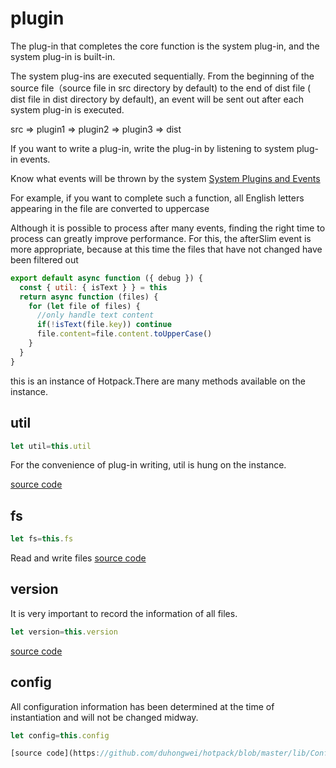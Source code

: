# plugin 
The plug-in that completes the core function is the system plug-in, and the system plug-in is built-in.

The system plug-ins are executed sequentially. From the beginning of the source file（source file in src directory by default) to the end of dist file ( dist file in dist directory by default), an event will be sent out after each system plug-in is executed.

src => plugin1 =>  plugin2 =>  plugin3 => dist

If you want to write a plug-in, write the plug-in by listening to system plug-in events.

Know what events will be thrown by the system [System Plugins and Events](detail.md)

For example, if you want to complete such a function, all English letters appearing in the file are converted to uppercase

Although it is possible to process after many events, finding the right time to process can greatly improve performance. For this, the afterSlim event is more appropriate, because at this time the files that have not changed have been filtered out

```js
export default async function ({ debug }) {
  const { util: { isText } } = this
  return async function (files) {
    for (let file of files) {
      //only handle text content
      if(!isText(file.key)) continue
      file.content=file.content.toUpperCase()
    }
  }
}
```
this is an instance of Hotpack.There are many methods available on the instance.

## util
```js
let util=this.util
```
For the convenience of plug-in writing, util is hung on the instance.

[source code](https://github.com/duhongwei/hotpack/blob/master/lib/util.js)

## fs
```js
let fs=this.fs
```
Read and write files
[source code](https://github.com/duhongwei/hotpack/blob/master/lib/Fs.js)

## version
It is very important to record the information of all files.
```js
let version=this.version
```
[source code](https://github.com/duhongwei/hotpack/blob/master/lib/Version.js)

## config
All configuration information has been determined at the time of instantiation and will not be changed midway.
```js
let config=this.config

[source code](https://github.com/duhongwei/hotpack/blob/master/lib/Config.js)
```
